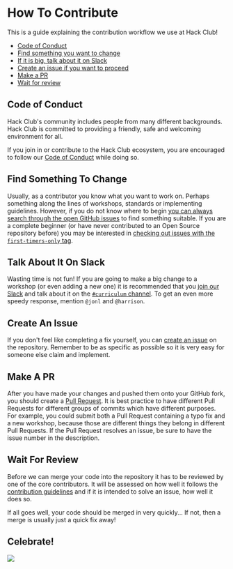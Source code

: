 # How To Contribute

This is a guide explaining the contribution workflow we use at Hack Club!

- [Code of Conduct](#code-of-conduct)
- [Find something you want to change](#find-something-to-change)
- [If it is big, talk about it on Slack](#talk-about-it-on-slack)
- [Create an issue if you want to proceed](#create-an-issue)
- [Make a PR](#make-a-pr)
- [Wait for review](#wait-for-review)

## Code of Conduct

Hack Club's community includes people from many different backgrounds. Hack Club
is committed to providing a friendly, safe and welcoming environment for all.

If you join in or contribute to the Hack Club ecosystem, you are encouraged to
follow our [Code of Conduct](CONDUCT.md) while doing so.

## Find Something To Change

Usually, as a contributor you know what you want to work on. Perhaps something
along the lines of workshops, standards or implementing guidelines. However, if
you do not know where to begin [you can always search through the open GitHub
issues](https://github.com/hackclub/hackclub/issues) to find something suitable.
If you are a complete beginner (or have never contributed to an Open Source
repository before) you may be interested in [checking out issues with the
`first-timers-only` tag](https://github.com/hackclub/hackclub/issues?utf8=%E2%9C%93&q=is%3Aissue+is%3Aopen+label%3Afirst-timers-only).

## Talk About It On Slack

Wasting time is not fun! If you are going to make a big change to a workshop
(or even adding a new one) it is recommended that you
[join our Slack](https://slack.hackclub.io) and talk
about it on the [`#curriculum` channel](https://starthackclub.slack.com/messages/curriculum/).
To get an even more speedy response, mention `@jonl` and `@harrison`.

## Create An Issue

If you don't feel like completing a fix yourself, you can
[create an issue](https://github.com/hackclub/hackclub/issues/new) on the
repository. Remember to be as specific as possible so it is very easy for
someone else claim and implement.

## Make A PR

After you have made your changes and pushed them onto your GitHub
fork, you should create a
[Pull Request](https://help.github.com/articles/using-pull-requests/). It is
best practice to have different Pull Requests for different groups of commits
which have different purposes. For example, you could submit both a Pull
Request containing a typo fix and a new workshop, because those are different
things they belong in different Pull Requests. If the Pull Request resolves an
issue, be sure to have the issue number in the description.

## Wait For Review

Before we can merge your code into the repository it has to be reviewed by one
of the core contributors. It will be assessed on how well it follows the
[contribution guidelines](GUIDELINES.md) and if it is intended to solve an
issue, how well it does so.

If all goes well, your code should be merged in very quickly... If not, then a
merge is usually just a quick fix away!

## Celebrate!

![](img/dance.gif)
